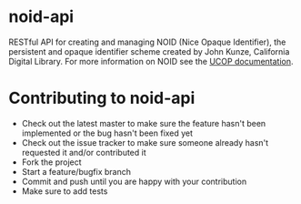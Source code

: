 # noid-api

RESTful API for creating and managing NOID (Nice Opaque Identifier), the persistent and opaque identifier scheme created by John Kunze, California Digital Library.  For more information on NOID see the [UCOP documentation](https://confluence.ucop.edu/display/Curation/NOID).


# Contributing to noid-api

* Check out the latest master to make sure the feature hasn't been implemented or the bug hasn't been fixed yet
* Check out the issue tracker to make sure someone already hasn't requested it and/or contributed it
* Fork the project
* Start a feature/bugfix branch
* Commit and push until you are happy with your contribution
* Make sure to add tests

